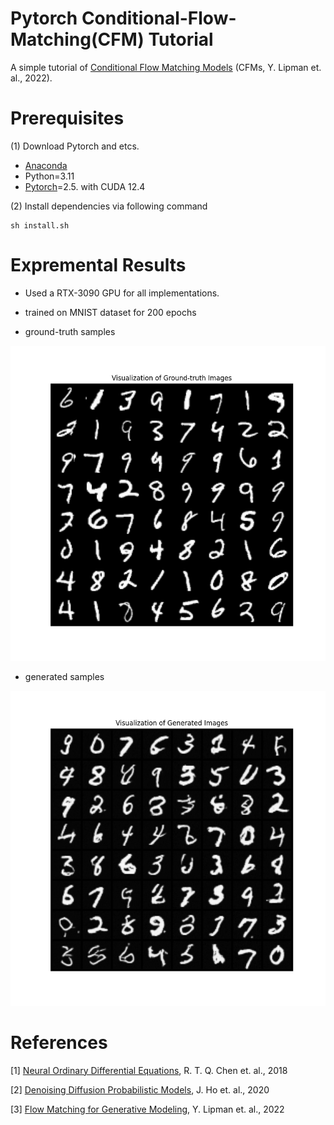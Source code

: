 # Pytorch Conditional-Flow-Matching(CFM) Tutorial
A simple tutorial of [Conditional Flow Matching Models](https://arxiv.org/abs/2210.02747) (CFMs, Y. Lipman et. al., 2022).

# Prerequisites
(1) Download Pytorch and etcs.
* [Anaconda](https://www.anaconda.com/)
* Python=3.11
* [Pytorch](https://pytorch.org/)=2.5. with CUDA 12.4

(2) Install dependencies via following command
```
sh install.sh
```

# Expremental Results
* Used a RTX-3090 GPU for all implementations.
* trained on MNIST dataset for 200 epochs

* ground-truth samples <br>

![ground_truth](./assets/ground_truth_images.png)

* generated samples <br>

![generated](./assets/generated_images.png)


# References

[1] [Neural Ordinary Differential Equations](https://arxiv.org/abs/1806.07366), R. T. Q. Chen et. al., 2018

[2] [Denoising Diffusion Probabilistic Models](https://arxiv.org/abs/2006.11239), J. Ho et. al., 2020

[3] [Flow Matching for Generative Modeling](https://arxiv.org/abs/2210.02747), Y. Lipman et. al., 2022


